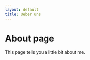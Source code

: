 ```yaml
---
layout: default
title: Ueber uns
---
```


# About page

This page tells you a little bit about me.
